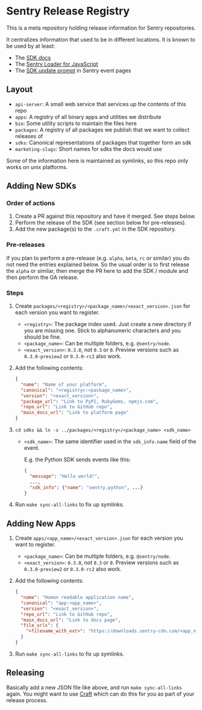 # Sentry Release Registry

This is a meta repository holding release information for Sentry repositories.

It centralizes information that used to be in different locations. It is known
to be used by at least:

- The [SDK docs][sdk-docs]
- The [Sentry Loader for JavaScript][js-loader]
- The [SDK update prompt][sdk-update-prompt] in Sentry event pages

[sdk-docs]: https://github.com/getsentry/sentry-docs/
[js-loader]: https://docs.sentry.io/platforms/javascript/#lazy-loading-sentry
[sdk-update-prompt]: https://github.com/getsentry/sentry/blob/ea791cb482d6f77481beed41e64ccc52ce10bc65/src/sentry/sdk_updates.py

## Layout

- `api-server`: A small web service that services up the contents of this repo
- `apps`: A registry of all binary apps and utilities we distribute
- `bin`: Some utility scripts to maintain the files here
- `packages`: A registry of all packages we publish that we want to collect
  releases of
- `sdks`: Canonical representations of packages that together form an sdk
- `marketing-slugs`: Short names for sdks the docs would use

Some of the information here is maintained as symlinks, so this repo only works
on unix platforms.

## Adding New SDKs

### Order of actions

1. Create a PR against this repository and have it merged. See steps below.
2. Perform the release of the SDK (see section below for pre-releases).
3. Add the new package(s) to the `.craft.yml` in the SDK repository.

### Pre-releases

If you plan to perform a pre-release (e.g. `alpha`, `beta`, `rc` or similar)
you do not need the entries explained below. So the usual order is to first
release the `alpha` or similar, then merge the PR here to add the SDK / module
and then perform the GA release.

### Steps

1. Create `packages/<registry>/<package_name>/<exact_version>.json` for each
   version you want to register.

   - `<registry>`: The package index used. Just create a new directory if you
     are missing one. Stick to alphanumeric characters and you should be fine.
   - `<package_name>`: Can be multiple folders, e.g. `@sentry/node`.
   - `<exact_version>`: `0.3.0`, not `0.3` or `0`. Preview versions such as
     `0.3.0-preview2` or `0.3.0-rc2` also work.

2. Add the following contents:

   ```json
   {
     "name": "Name of your platform",
     "canonical": "<registry>:<package_name>",
     "version": "<exact_version>",
     "package_url": "Link to PyPI, RubyGems, npmjs.com",
     "repo_url": "Link to GitHub repo",
     "main_docs_url": "Link to platform page"
   }
   ```

3. `cd sdks && ln -s ../packages/<registry>/<package_name> <sdk_name>`

   - `<sdk_name>`: The same identifier used in the `sdk_info.name` field of the
     event.

     E.g. the Python SDK sends events like this:

     ```json
     {
       "message": "Hello world!",
       ...,
       "sdk_info": {"name": "sentry.python", ...}
     }
     ```

4. Run `make sync-all-links` to fix up symlinks.

## Adding New Apps

1. Create `apps/<app_name>/<exact_version>.json` for each version you want to
   register.

   - `<package_name>`: Can be multiple folders, e.g. `@sentry/node`.
   - `<exact_version>`: `0.3.0`, not `0.3` or `0`. Preview versions such as
     `0.3.0-preview2` or `0.3.0-rc2` also work.

2. Add the following contents:

   ```json
   {
     "name": "Human readable application name",
     "canonical": "app:<app_name>",
     "version": "<exact_version>",
     "repo_url": "Link to GitHub repo",
     "main_docs_url": "Link to docs page",
     "file_urls": {
       "<filename_with_ext>": "https://downloads.sentry-cdn.com/<app_name>/<exact_version>/<filename_with_ext>"
     }
   }
   ```

3. Run `make sync-all-links` to fix up symlinks.

## Releasing

Basically add a new JSON file like above, and run `make sync-all-links` again.
You might want to use [Craft](https://github.com/getsentry/craft) which can do
this for you as part of your release process.
